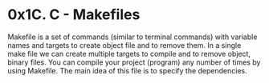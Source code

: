 # 0x1C. C - Makefiles
Makefile is a set of commands (similar to terminal commands) with variable names and targets to create object file and to remove them. In a single make file we can create multiple targets to compile and to remove object, binary files. You can compile your project (program) any number of times by using Makefile. The main idea of this file is to specify the dependencies.
